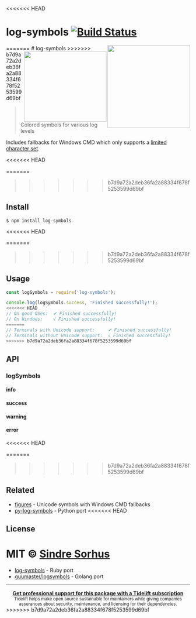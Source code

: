 <<<<<<< HEAD
# log-symbols [![Build Status](https://travis-ci.org/sindresorhus/log-symbols.svg?branch=master)](https://travis-ci.org/sindresorhus/log-symbols)

<img src="screenshot.png" width="226" align="right">
=======
# log-symbols

<img src="screenshot.png" width="226" height="192" align="right">
>>>>>>> b7d9a72a2deb36fa2a88334f678f5253599d69bf

> Colored symbols for various log levels

Includes fallbacks for Windows CMD which only supports a [limited character set](https://en.wikipedia.org/wiki/Code_page_437).

<<<<<<< HEAD

=======
>>>>>>> b7d9a72a2deb36fa2a88334f678f5253599d69bf
## Install

```
$ npm install log-symbols
```

<<<<<<< HEAD

=======
>>>>>>> b7d9a72a2deb36fa2a88334f678f5253599d69bf
## Usage

```js
const logSymbols = require('log-symbols');

console.log(logSymbols.success, 'Finished successfully!');
<<<<<<< HEAD
// On good OSes:  ✔ Finished successfully!
// On Windows:    √ Finished successfully!
=======
// Terminals with Unicode support:     ✔ Finished successfully!
// Terminals without Unicode support:  √ Finished successfully!
>>>>>>> b7d9a72a2deb36fa2a88334f678f5253599d69bf
```

## API

### logSymbols

#### info
#### success
#### warning
#### error

<<<<<<< HEAD

=======
>>>>>>> b7d9a72a2deb36fa2a88334f678f5253599d69bf
## Related

- [figures](https://github.com/sindresorhus/figures) - Unicode symbols with Windows CMD fallbacks
- [py-log-symbols](https://github.com/ManrajGrover/py-log-symbols) - Python port
<<<<<<< HEAD


## License

MIT © [Sindre Sorhus](https://sindresorhus.com)
=======
- [log-symbols](https://github.com/palash25/log-symbols) - Ruby port
- [guumaster/logsymbols](https://github.com/guumaster/logsymbols) - Golang port

---

<div align="center">
	<b>
		<a href="https://tidelift.com/subscription/pkg/npm-log-symbols?utm_source=npm-log-symbols&utm_medium=referral&utm_campaign=readme">Get professional support for this package with a Tidelift subscription</a>
	</b>
	<br>
	<sub>
		Tidelift helps make open source sustainable for maintainers while giving companies<br>assurances about security, maintenance, and licensing for their dependencies.
	</sub>
</div>
>>>>>>> b7d9a72a2deb36fa2a88334f678f5253599d69bf
